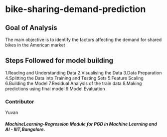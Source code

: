 # bike-sharing-demand-prediction

## Goal of Analysis

The main objective is to identify the factors affecting the demand for  shared bikes in the American market

## Steps Followed for model building
1.Reading and Understanding Data
2.Visualising the Data
3.Data Preparation
4.Splitting the Data into Training and Testing Sets
5.Feature Scaling
6.Building the Model
7.Residual Analysis of the train data
8.Making predictions using final model
9.Model Evaluation

### Contributor

Yuvan 


##### MachineLearning-Regression Module for PGD in Machine Learning and AI - IIIT,Bangalore.
